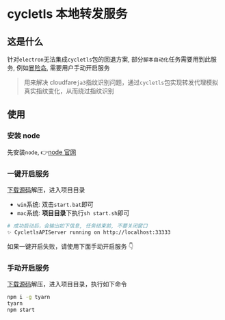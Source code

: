 # cycletls 本地转发服务

## 这是什么

针对`electron`无法集成`cycletls`包的回退方案, 部分`脚本自动化`任务需要用到此服务, 例如[冒险岛](https://msu.io/), 需要用户手动开启服务

> 用来解决 cloudfare`ja3`指纹识别问题，通过`cycletls`包实现转发代理模拟真实指纹变化，从而绕过指纹识别

## 使用

### 安装 node

先安装`node`, 👉[node 官网](https://nodejs.org/zh-cn/)

### 一键开启服务

[下载源码](https://github.com/3lang3/cycletls-server/archive/refs/heads/main.zip)解压，进入项目目录

- `win`系统: 双击`start.bat`即可
- `mac`系统: **项目目录**下执行`sh start.sh`即可

```bash
# 成功启动后，会输出如下信息, 任务结束前, 不要关闭窗口
✨ CycletlsAPIServer running on http://localhost:33333
```

如果一键开启失败，请使用下面手动开启服务 👇

### 手动开启服务

[下载源码](https://github.com/3lang3/cycletls-server/archive/refs/heads/main.zip)解压，进入项目目录，执行如下命令

```bash
npm i -g tyarn
tyarn
npm start
```
